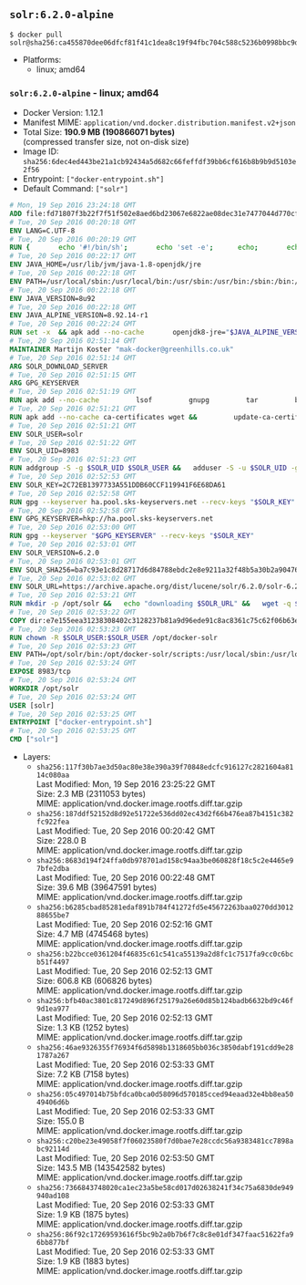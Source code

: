 ## `solr:6.2.0-alpine`

```console
$ docker pull solr@sha256:ca455870dee06dfcf81f41c1dea8c19f94fbc704c588c5236b0998bbc9de230a
```

-	Platforms:
	-	linux; amd64

### `solr:6.2.0-alpine` - linux; amd64

-	Docker Version: 1.12.1
-	Manifest MIME: `application/vnd.docker.distribution.manifest.v2+json`
-	Total Size: **190.9 MB (190866071 bytes)**  
	(compressed transfer size, not on-disk size)
-	Image ID: `sha256:6dec4ed443be21a1cb92434a5d682c66feffdf39bb6cf616b8b9b9d5103e2f56`
-	Entrypoint: `["docker-entrypoint.sh"]`
-	Default Command: `["solr"]`

```dockerfile
# Mon, 19 Sep 2016 23:24:18 GMT
ADD file:fd71807f3b22f7f51f502e8aed6bd23067e6822ae08dec31e7477044d770cf48 in / 
# Tue, 20 Sep 2016 00:20:18 GMT
ENV LANG=C.UTF-8
# Tue, 20 Sep 2016 00:20:19 GMT
RUN { 		echo '#!/bin/sh'; 		echo 'set -e'; 		echo; 		echo 'dirname "$(dirname "$(readlink -f "$(which javac || which java)")")"'; 	} > /usr/local/bin/docker-java-home 	&& chmod +x /usr/local/bin/docker-java-home
# Tue, 20 Sep 2016 00:22:17 GMT
ENV JAVA_HOME=/usr/lib/jvm/java-1.8-openjdk/jre
# Tue, 20 Sep 2016 00:22:18 GMT
ENV PATH=/usr/local/sbin:/usr/local/bin:/usr/sbin:/usr/bin:/sbin:/bin:/usr/lib/jvm/java-1.8-openjdk/jre/bin:/usr/lib/jvm/java-1.8-openjdk/bin
# Tue, 20 Sep 2016 00:22:18 GMT
ENV JAVA_VERSION=8u92
# Tue, 20 Sep 2016 00:22:18 GMT
ENV JAVA_ALPINE_VERSION=8.92.14-r1
# Tue, 20 Sep 2016 00:22:24 GMT
RUN set -x 	&& apk add --no-cache 		openjdk8-jre="$JAVA_ALPINE_VERSION" 	&& [ "$JAVA_HOME" = "$(docker-java-home)" ]
# Tue, 20 Sep 2016 02:51:14 GMT
MAINTAINER Martijn Koster "mak-docker@greenhills.co.uk"
# Tue, 20 Sep 2016 02:51:14 GMT
ARG SOLR_DOWNLOAD_SERVER
# Tue, 20 Sep 2016 02:51:15 GMT
ARG GPG_KEYSERVER
# Tue, 20 Sep 2016 02:51:19 GMT
RUN apk add --no-cache         lsof         gnupg         tar         bash
# Tue, 20 Sep 2016 02:51:21 GMT
RUN apk add --no-cache ca-certificates wget &&         update-ca-certificates
# Tue, 20 Sep 2016 02:51:21 GMT
ENV SOLR_USER=solr
# Tue, 20 Sep 2016 02:51:22 GMT
ENV SOLR_UID=8983
# Tue, 20 Sep 2016 02:51:23 GMT
RUN addgroup -S -g $SOLR_UID $SOLR_USER &&   adduser -S -u $SOLR_UID -g $SOLR_USER $SOLR_USER
# Tue, 20 Sep 2016 02:52:53 GMT
ENV SOLR_KEY=2C72EB1397733A551DDB60CCF119941F6E68DA61
# Tue, 20 Sep 2016 02:52:58 GMT
RUN gpg --keyserver ha.pool.sks-keyservers.net --recv-keys "$SOLR_KEY"
# Tue, 20 Sep 2016 02:52:58 GMT
ENV GPG_KEYSERVER=hkp://ha.pool.sks-keyservers.net
# Tue, 20 Sep 2016 02:53:00 GMT
RUN gpg --keyserver "$GPG_KEYSERVER" --recv-keys "$SOLR_KEY"
# Tue, 20 Sep 2016 02:53:01 GMT
ENV SOLR_VERSION=6.2.0
# Tue, 20 Sep 2016 02:53:01 GMT
ENV SOLR_SHA256=ba7c93e1c8d28717d6d84788ebdc2e8e9211a32f48b5a30b2a904762a0b7cd39
# Tue, 20 Sep 2016 02:53:02 GMT
ENV SOLR_URL=https://archive.apache.org/dist/lucene/solr/6.2.0/solr-6.2.0.tgz
# Tue, 20 Sep 2016 02:53:21 GMT
RUN mkdir -p /opt/solr &&   echo "downloading $SOLR_URL" &&   wget -q $SOLR_URL -O /opt/solr.tgz &&   echo "downloading $SOLR_URL.asc" &&   wget -q $SOLR_URL.asc -O /opt/solr.tgz.asc &&   echo "$SOLR_SHA256 */opt/solr.tgz" | sha256sum -c - &&   (>&2 ls -l /opt/solr.tgz /opt/solr.tgz.asc) &&   gpg --batch --verify /opt/solr.tgz.asc /opt/solr.tgz &&   tar -C /opt/solr --extract --file /opt/solr.tgz --strip-components=1 &&   rm /opt/solr.tgz* &&   rm -Rf /opt/solr/docs/ &&   mkdir -p /opt/solr/server/solr/lib /opt/solr/server/solr/mycores &&   sed -i -e 's/#SOLR_PORT=8983/SOLR_PORT=8983/' /opt/solr/bin/solr.in.sh &&   sed -i -e '/-Dsolr.clustering.enabled=true/ a SOLR_OPTS="$SOLR_OPTS -Dsun.net.inetaddr.ttl=60 -Dsun.net.inetaddr.negative.ttl=60"' /opt/solr/bin/solr.in.sh &&   chown -R $SOLR_USER:$SOLR_USER /opt/solr &&   mkdir /docker-entrypoint-initdb.d /opt/docker-solr/
# Tue, 20 Sep 2016 02:53:22 GMT
COPY dir:e7e155eea31238308402c3128237b81a9d96ede91c8ac8361c75c62f06b63e9b in /opt/docker-solr/scripts 
# Tue, 20 Sep 2016 02:53:23 GMT
RUN chown -R $SOLR_USER:$SOLR_USER /opt/docker-solr
# Tue, 20 Sep 2016 02:53:23 GMT
ENV PATH=/opt/solr/bin:/opt/docker-solr/scripts:/usr/local/sbin:/usr/local/bin:/usr/sbin:/usr/bin:/sbin:/bin:/usr/lib/jvm/java-1.8-openjdk/jre/bin:/usr/lib/jvm/java-1.8-openjdk/bin
# Tue, 20 Sep 2016 02:53:24 GMT
EXPOSE 8983/tcp
# Tue, 20 Sep 2016 02:53:24 GMT
WORKDIR /opt/solr
# Tue, 20 Sep 2016 02:53:24 GMT
USER [solr]
# Tue, 20 Sep 2016 02:53:25 GMT
ENTRYPOINT ["docker-entrypoint.sh"]
# Tue, 20 Sep 2016 02:53:25 GMT
CMD ["solr"]
```

-	Layers:
	-	`sha256:117f30b7ae3d50ac80e38e390a39f70848edcfc916127c2821604a8114c080aa`  
		Last Modified: Mon, 19 Sep 2016 23:25:22 GMT  
		Size: 2.3 MB (2311053 bytes)  
		MIME: application/vnd.docker.image.rootfs.diff.tar.gzip
	-	`sha256:187ddf52152d8d92e51722e536dd02ec43d2f66b476ea87b4151c382fc922fea`  
		Last Modified: Tue, 20 Sep 2016 00:20:42 GMT  
		Size: 228.0 B  
		MIME: application/vnd.docker.image.rootfs.diff.tar.gzip
	-	`sha256:8683d194f24ffa0db978701ad158c94aa3be060828f18c5c2e4465e97bfe2dba`  
		Last Modified: Tue, 20 Sep 2016 00:22:48 GMT  
		Size: 39.6 MB (39647591 bytes)  
		MIME: application/vnd.docker.image.rootfs.diff.tar.gzip
	-	`sha256:b6285cbad85281edaf891b784f41272fd5e45672263baa0270dd301288655be7`  
		Last Modified: Tue, 20 Sep 2016 02:52:16 GMT  
		Size: 4.7 MB (4745468 bytes)  
		MIME: application/vnd.docker.image.rootfs.diff.tar.gzip
	-	`sha256:b22bcce0361204f46835c61c541ca55139a2d8fc1c7517fa9cc0c6bcb51f4497`  
		Last Modified: Tue, 20 Sep 2016 02:52:13 GMT  
		Size: 606.8 KB (606826 bytes)  
		MIME: application/vnd.docker.image.rootfs.diff.tar.gzip
	-	`sha256:bfb40ac3801c817249d896f25179a26e60d85b124badb6632bd9c46f9d1ea977`  
		Last Modified: Tue, 20 Sep 2016 02:52:13 GMT  
		Size: 1.3 KB (1252 bytes)  
		MIME: application/vnd.docker.image.rootfs.diff.tar.gzip
	-	`sha256:46ae9326355f76934f6d5898b1318605bb036c3850dabf191cdd9e281787a267`  
		Last Modified: Tue, 20 Sep 2016 02:53:33 GMT  
		Size: 7.2 KB (7158 bytes)  
		MIME: application/vnd.docker.image.rootfs.diff.tar.gzip
	-	`sha256:05c497014b75bfdca0bca0d58096d570185cced94eaad32e4bb8ea5049406d6b`  
		Last Modified: Tue, 20 Sep 2016 02:53:33 GMT  
		Size: 155.0 B  
		MIME: application/vnd.docker.image.rootfs.diff.tar.gzip
	-	`sha256:c20be23e49058f7f06023580f7d0bae7e28ccdc56a9383481cc7898abc92114d`  
		Last Modified: Tue, 20 Sep 2016 02:53:50 GMT  
		Size: 143.5 MB (143542582 bytes)  
		MIME: application/vnd.docker.image.rootfs.diff.tar.gzip
	-	`sha256:7366843748020ca1ec23a5be58cd017d02638241f34c75a6830de949940ad108`  
		Last Modified: Tue, 20 Sep 2016 02:53:33 GMT  
		Size: 1.9 KB (1875 bytes)  
		MIME: application/vnd.docker.image.rootfs.diff.tar.gzip
	-	`sha256:86f92c17269593616f5bc9b2a0b7b6f7c8c8e01df347faac51622fa96bb877bf`  
		Last Modified: Tue, 20 Sep 2016 02:53:33 GMT  
		Size: 1.9 KB (1883 bytes)  
		MIME: application/vnd.docker.image.rootfs.diff.tar.gzip
